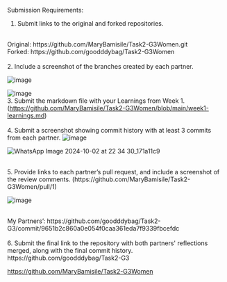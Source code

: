 Submission Requirements:
 <br>
1.	Submit links to the original and forked repositories.
<br>
Original: https://github.com/MaryBamisile/Task2-G3Women.git
<br>
Forked: https://github.com/goodddybag/Task2-G3Women
 <br>
  <br>
2.	Include a screenshot of the branches created by each partner.
    
 ![image](https://github.com/user-attachments/assets/12adf72d-b5f8-4188-8328-721fb0654099)

 
![image](https://github.com/user-attachments/assets/4bcfa88e-fd0d-4fcb-bdd7-0bec91d946dc)
  <br>
3.	Submit the markdown file with your Learnings from Week 1.
<br>
(https://github.com/MaryBamisile/Task2-G3Women/blob/main/week1-learnings.md)
 <br>
  <br>
4.	Submit a screenshot showing commit history with at least 3 commits from each partner.
 ![image](https://github.com/user-attachments/assets/b1ed3a06-723b-4007-bad4-1a7b2c11f1e8)

![WhatsApp Image 2024-10-02 at 22 34 30_171a11c9](https://github.com/user-attachments/assets/c0e996f1-10b3-4e45-8607-3b6a1d0182e2)

 <br>
5.	Provide links to each partner’s pull request, and include a screenshot of the review comments.
(https://github.com/MaryBamisile/Task2-G3Women/pull/1)

![image](https://github.com/user-attachments/assets/b0136bab-29f9-42d5-8ee9-99d0251badc2)

 <br>
My Partners’: https://github.com/goodddybag/Task2-G3/commit/9651b2c860a0e054f0caa361eda7f9339fbcefdc
 <br>
  <br>
6.	Submit the final link to the repository with both partners' reflections merged, along with the final commit history.
   <br>
https://github.com/goodddybag/Task2-G3

https://github.com/MaryBamisile/Task2-G3Women




